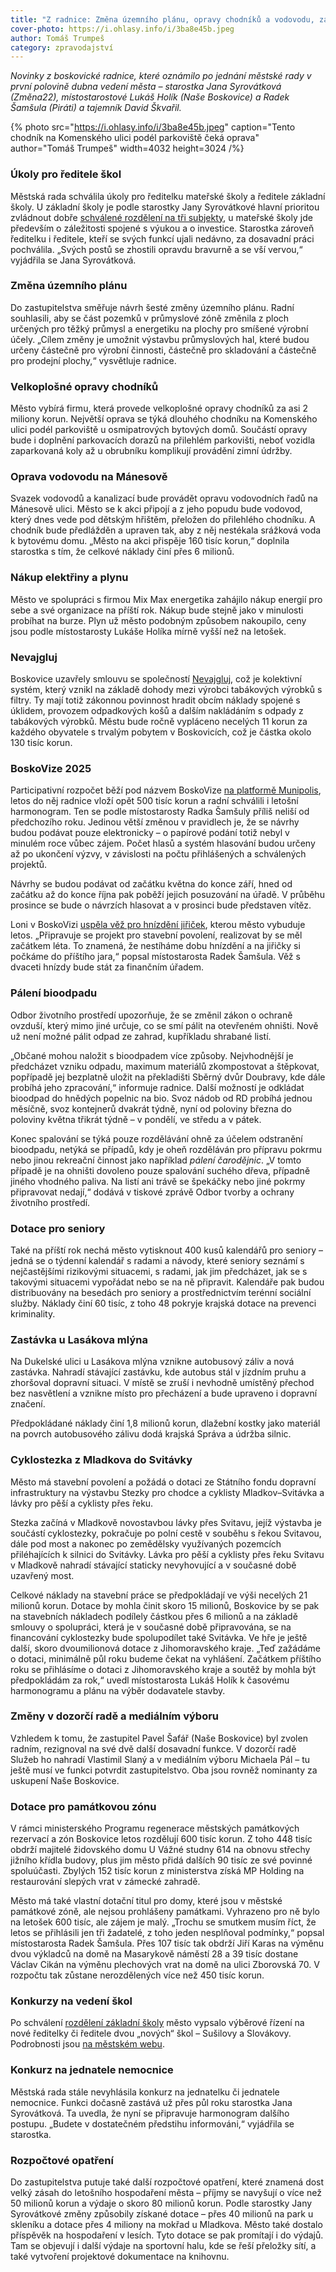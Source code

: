 ```yaml
---
title: "Z radnice: Změna územního plánu, opravy chodníků a vodovodu, zastávka u Lasáku, vedení nemocnice"
cover-photo: https://i.ohlasy.info/i/3ba8e45b.jpeg
author: Tomáš Trumpeš
category: zpravodajství
---
```


*Novinky z boskovické radnice, které oznámilo po jednání městské rady v první polovině dubna vedení města – starostka Jana Syrovátková (Změna22), místostarostové Lukáš Holík (Naše Boskovice) a Radek Šamšula (Piráti) a tajemník David Škvařil.*

{% photo src="https://i.ohlasy.info/i/3ba8e45b.jpeg" caption="Tento chodník na Komenského ulici podél parkoviště čeká oprava" author="Tomáš Trumpeš" width=4032 height=3024 /%}

### Úkoly pro ředitele škol

Městská rada schválila úkoly pro ředitelku mateřské školy a ředitele základní školy. U základní školy je podle starostky Jany Syrovátkové hlavní prioritou zvládnout dobře [schválené rozdělení na tři subjekty](https://ohlasy.info/clanky/2025/04/rozdeleni-zs-schvaleno.html), u mateřské školy jde především o záležitosti spojené s výukou a o investice. Starostka zároveň ředitelku i ředitele, kteří se svých funkcí ujali nedávno, za dosavadní práci pochválila. „Svých postů se zhostili opravdu bravurně a se vší vervou,“ vyjádřila se Jana Syrovátková.

### Změna územního plánu

Do zastupitelstva směřuje návrh šesté změny územního plánu. Radní souhlasili, aby se část pozemků v průmyslové zóně změnila z ploch určených pro těžký průmysl a energetiku na plochy pro smíšené výrobní účely. „Cílem změny je umožnit výstavbu průmyslových hal, které budou určeny částečně pro výrobní činnosti, částečně pro skladování a částečně pro prodejní plochy,“ vysvětluje radnice.

### Velkoplošné opravy chodníků

Město vybírá firmu, která provede velkoplošné opravy chodníků za asi 2 miliony korun. Největší oprava se týká dlouhého chodníku na Komenského ulici podél parkoviště u osmipatrových bytových domů. Součástí opravy bude i doplnění parkovacích dorazů na přilehlém parkovišti, neboť vozidla zaparkovaná koly až u obrubníku komplikují provádění zimní údržby. 

### Oprava vodovodu na Mánesově

Svazek vodovodů a kanalizací bude provádět opravu vodovodních řadů na Mánesově ulici. Město se k akci připojí a z jeho popudu bude vodovod, který dnes vede pod dětským hřištěm, přeložen do přilehlého chodníku. A chodník bude předlážděn a upraven tak, aby z něj nestékala srážková voda k bytovému domu. „Město na akci přispěje 160 tisíc korun,“ doplnila starostka s tím, že celkové náklady činí přes 6 milionů.

### Nákup elektřiny a plynu

Město ve spolupráci s firmou Mix Max energetika zahájilo nákup energií pro sebe a své organizace na příští rok. Nákup bude stejně jako v minulosti probíhat na burze. Plyn už město podobným způsobem nakoupilo, ceny jsou podle místostarosty Lukáše Holíka mírně vyšší než na letošek.

### Nevajgluj

Boskovice uzavřely smlouvu se společností [Nevajgluj](https://nevajgluj.cz/pro-obce/), což je kolektivní systém, který vznikl na základě dohody mezi výrobci tabákových výrobků s filtry. Ty mají totiž zákonnou povinnost hradit obcím náklady spojené s úklidem, provozem odpadkových košů a dalším nakládáním s odpady z tabákových výrobků. Městu bude ročně vypláceno necelých 11 korun za každého obyvatele s trvalým pobytem v Boskovicích, což je částka okolo 130 tisíc korun.

### BoskoVize 2025

Participativní rozpočet běží pod názvem BoskoVize [na platformě Munipolis](https://participace.mobilnirozhlas.cz/boskovice/), letos do něj radnice vloží opět 500 tisíc korun a radní schválili i letošní harmonogram. Ten se podle místostarosty Radka Šamšuly příliš neliší od předchozího roku. Jedinou větší změnou v pravidlech je, že se návrhy budou podávat pouze elektronicky – o papírové podání totiž nebyl v minulém roce vůbec zájem. Počet hlasů a systém hlasování budou určeny až po ukončení výzvy, v závislosti na počtu přihlášených a schválených projektů.

Návrhy se budou podávat od začátku května do konce září, hned od začátku až do konce října pak poběží jejich posuzování na úřadě. V průběhu prosince se bude o návrzích hlasovat a v prosinci bude představen vítěz.

Loni v BoskoVizi [uspěla věž pro hnízdění jiřiček](https://ohlasy.info/clanky/2024/11/boskovize.html), kterou město vybuduje letos. „Připravuje se projekt pro stavební povolení, realizovat by se měl začátkem léta. To znamená, že nestíháme dobu hnízdění a na jiřičky si počkáme do příštího jara,“ popsal místostarosta Radek Šamšula. Věž s dvaceti hnízdy bude stát za finančním úřadem.

### Pálení bioodpadu

Odbor životního prostředí upozorňuje, že se změnil zákon o ochraně ovzduší, který mimo jiné určuje, co se smí pálit na otevřeném ohništi. Nově už není možné pálit odpad ze zahrad, kupříkladu shrabané listí.

„Občané mohou naložit s bioodpadem více způsoby. Nejvhodnější je předcházet vzniku odpadu, maximum materiálů zkompostovat a štěpkovat, popřípadě jej bezplatně uložit na překladišti Sběrný dvůr Doubravy, kde dále probíhá jeho zpracování,“ informuje radnice. Další možností je odkládat bioodpad do hnědých popelnic na bio. Svoz nádob od RD probíhá jednou měsíčně, svoz kontejnerů dvakrát týdně, nyní od poloviny března do poloviny května třikrát týdně – v pondělí, ve středu a v pátek.

Konec spalování se týká pouze rozdělávání ohně za účelem odstranění bioodpadu, netýká se případů, kdy je oheň rozděláván pro přípravu pokrmu nebo jinou rekreační činnost jako například *pálení čarodějnic*. „V tomto případě je na ohništi dovoleno pouze spalování suchého dřeva, případně jiného vhodného paliva. Na listí ani trávě se špekáčky nebo jiné pokrmy připravovat nedají,“ dodává v tiskové zprávě Odbor tvorby a ochrany životního prostředí.

### Dotace pro seniory

Také na příští rok nechá město vytisknout 400 kusů kalendářů pro seniory – jedná se o týdenní kalendář s radami a návody, které seniory seznámí s nejčastějšími rizikovými situacemi, s radami, jak jim předcházet, jak se s takovými situacemi vypořádat nebo se na ně připravit. Kalendáře pak budou distribuovány na besedách pro seniory a prostřednictvím terénní sociální služby. Náklady činí 60 tisíc, z toho 48 pokryje krajská dotace na prevenci kriminality.

### Zastávka u Lasákova mlýna

Na Dukelské ulici u Lasákova mlýna vznikne autobusový záliv a nová zastávka. Nahradí stávající zastávku, kde autobus stál v jízdním pruhu a zhoršoval dopravní situaci. V místě se zruší i nevhodně umístěný přechod bez nasvětlení a vznikne místo pro přecházení a bude upraveno i dopravní značení.

Předpokládané náklady činí 1,8 milionů korun, dlažební kostky jako materiál na povrch autobusového zálivu dodá krajská Správa a údržba silnic.

### Cyklostezka z Mladkova do Svitávky

Město má stavební povolení a požádá o dotaci ze Státního fondu dopravní infrastruktury na výstavbu Stezky pro chodce a cyklisty Mladkov–Svitávka a lávky pro pěší a cyklisty přes řeku. 

Stezka začíná v Mladkově novostavbou lávky přes Svitavu, jejíž výstavba je součástí cyklostezky, pokračuje po polní cestě v souběhu s řekou Svitavou, dále pod most a nakonec po zemědělsky využívaných pozemcích přiléhajících k silnici do Svitávky. Lávka pro pěší a cyklisty přes řeku Svitavu v Mladkově nahradí stávající staticky nevyhovující a v současné době uzavřený most. 

Celkové náklady na stavební práce se předpokládají ve výši necelých 21 milionů korun. Dotace by mohla činit skoro 15 milionů, Boskovice by se pak na stavebních nákladech podílely částkou přes 6 milionů a na základě smlouvy o spolupráci, která je v současné době připravována, se na financování cyklostezky bude spolupodílet také Svitávka. Ve hře je ještě další, skoro dvoumilionová dotace z Jihomoravského kraje. „Teď zažádáme o dotaci, minimálně půl roku budeme čekat na vyhlášení. Začátkem příštího roku se přihlásíme o dotaci z Jihomoravského kraje a soutěž by mohla být předpokládám za rok,“ uvedl místostarosta Lukáš Holík k časovému harmonogramu a plánu na výběr dodavatele stavby.

### Změny v dozorčí radě a mediálním výboru

Vzhledem k tomu, že zastupitel Pavel Šafář (Naše Boskovice) byl zvolen radním, rezignoval na své dvě další dosavadní funkce. V dozorčí radě Služeb ho nahradí Vlastimil Slaný a v mediálním výboru Michaela Pál – tu ještě musí ve funkci potvrdit zastupitelstvo. Oba jsou rovněž nominanty za uskupení Naše Boskovice.

### Dotace pro památkovou zónu

V rámci ministerského Programu regenerace městských památkových rezervací a zón Boskovice letos rozdělují 600 tisíc korun. Z toho 448 tisíc obdrží majitelé židovského domu U Vážné studny 614 na obnovu střechy jižního křídla budovy, plus jim město přidá dalších 90 tisíc ze své povinné spoluúčasti. Zbylých 152 tisíc korun z ministerstva získá MP Holding na restaurování slepých vrat v zámecké zahradě.

Město má také vlastní dotační titul pro domy, které jsou v městské památkové zóně, ale nejsou prohlášeny památkami. Vyhrazeno pro ně bylo na letošek 600 tisíc, ale zájem je malý. „Trochu se smutkem musím říct, že letos se přihlásili jen tři žadatelé, z toho jeden nesplňoval podmínky,“ popsal místostarosta Radek Šamšula. Přes 107 tisíc tak obdrží Jiří Karas na výměnu dvou výkladců na domě na Masarykově náměstí 28 a 39 tisíc dostane Václav Cikán na výměnu plechových vrat na domě na ulici Zborovská 70\. V rozpočtu tak zůstane nerozdělených více než 450 tisíc korun.

### Konkurzy na vedení škol

Po schválení [rozdělení základní školy](https://ohlasy.info/clanky/2025/04/rozdeleni-zs-schvaleno.html) město vypsalo výběrové řízení na nové ředitelky či ředitele dvou „nových“ škol – Sušilovy a Slovákovy. Podrobnosti jsou [na městském webu](https://boskovice.cz/konkurz%2Dna%2Dreditele%2Dreditelku%2Dzs%2Dboskovice%2Dslovakova%2Da%2Dzs%2Dboskovice%2Dsusilova/d-50623).

### Konkurz na jednatele nemocnice

Městská rada stále nevyhlásila konkurz na jednatelku či jednatele nemocnice. Funkci dočasně zastává už přes půl roku starostka Jana Syrovátková. Ta uvedla, že nyní se připravuje harmonogram dalšího postupu. „Budete v dostatečném předstihu informováni,“ vyjádřila se starostka.

### Rozpočtové opatření

Do zastupitelstva putuje také další rozpočtové opatření, které znamená dost velký zásah do letošního hospodaření města – příjmy se navyšují o více než 50 milionů korun a výdaje o skoro 80 milionů korun. Podle starostky Jany Syrovátkové změny způsobily získané dotace – přes 40 milionů na park u skleníku a dotace přes 4 miliony na mokřad u Mladkova. Město také dostalo příspěvěk na hospodaření v lesích. Tyto dotace se pak promítají i do výdajů. Tam se objevují i další výdaje na sportovní halu, kde se řeší přeložky sítí, a také vytvoření projektové dokumentace na knihovnu.